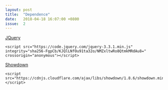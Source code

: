 ```yaml
---
layout: post
title:  "Dependence"
date:   2018-04-18 16:07:00 +0800
issue:  2
---
```


[JQuery](https://jquery.com/)

    <script src="https://code.jquery.com/jquery-3.3.1.min.js" integrity="sha256-FgpCb/KJQlLNfOu91ta32o/NMZxltwRo8QtmkMRdAu8=" crossorigin="anonymous"></script>

[Showdown](http://showdownjs.com/)

    <script src="https://cdnjs.cloudflare.com/ajax/libs/showdown/1.8.6/showdown.min.js"></script>
